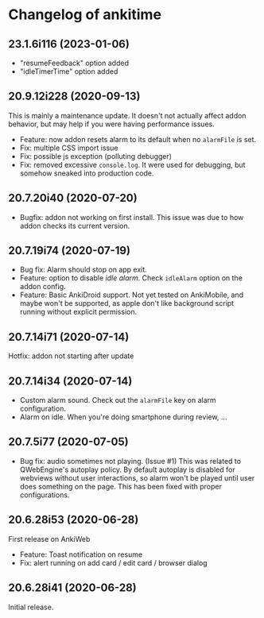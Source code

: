 # Changelog of ankitime

[comment]: # (DO NOT MODIFY. new changelog goes here)

## 23.1.6i116 (2023-01-06)

- "resumeFeedback" option added
- "idleTimerTime" option added

## 20.9.12i228 (2020-09-13)

This is mainly a maintenance update. It doesn't not actually affect addon behavior, but may help if you were having
performance issues.

- Feature: now addon resets alarm to its default when no `alarmFile` is set.
- Fix: multiple CSS import issue
- Fix: possible js exception (polluting debugger)
- Fix: removed excessive `console.log`. It were used for debugging, but somehow sneaked into production code.

## 20.7.20i40 (2020-07-20)

- Bugfix: addon not working on first install. This issue was due to how
  addon checks its current version.

## 20.7.19i74 (2020-07-19)

- Bug fix: Alarm should stop on app exit.
- Feature: option to disable *idle alarm*. Check `idleAlarm` option on the addon config.
- Feature: Basic AnkiDroid support. Not yet tested on AnkiMobile, and maybe won't be supported, as apple don't like
  background script running without explicit permission.

## 20.7.14i71 (2020-07-14)

Hotfix: addon not starting after update

## 20.7.14i34 (2020-07-14)

- Custom alarm sound. Check out the `alarmFile` key on alarm configuration.
- Alarm on idle. When you're doing smartphone during review, ...

## 20.7.5i77 (2020-07-05)

- Bug fix: audio sometimes not playing. (Issue #1) This was related to QWebEngine's autoplay policy. By default autoplay is disabled for webviews without user interactions, so alarm won't be played until user does something on the page. This has been fixed with proper configurations.

## 20.6.28i53 (2020-06-28)

First release on AnkiWeb

- Feature: Toast notification on resume
- Fix: alert running on add card / edit card / browser dialog

## 20.6.28i41 (2020-06-28)

Initial release.
